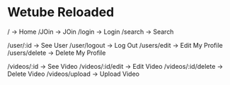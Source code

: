 # Wetube Reloaded

/ -> Home
/JOin -> JOin
/login -> Login
/search -> Search

/user/:id -> See User
/user/logout -> Log Out
/users/edit -> Edit My Profile
/users/delete -> Delete My Profile

/videos/:id -> See Video
/videos/:id/edit -> Edit Video
/videos/:id/delete -> Delete Video
/videos/upload -> Upload Video
